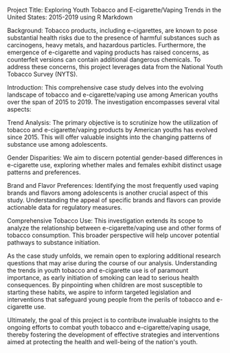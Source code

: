 
Project Title: Exploring Youth Tobacco and E-cigarette/Vaping Trends in the United States: 2015-2019 using R Markdown

Background:
Tobacco products, including e-cigarettes, are known to pose substantial health risks due to the presence of harmful substances such as carcinogens, heavy metals, and hazardous particles. Furthermore, the emergence of e-cigarette and vaping products has raised concerns, as counterfeit versions can contain additional dangerous chemicals. To address these concerns, this project leverages data from the National Youth Tobacco Survey (NYTS).

Introduction:
This comprehensive case study delves into the evolving landscape of tobacco and e-cigarette/vaping use among American youths over the span of 2015 to 2019. The investigation encompasses several vital aspects:

Trend Analysis: The primary objective is to scrutinize how the utilization of tobacco and e-cigarette/vaping products by American youths has evolved since 2015. This will offer valuable insights into the changing patterns of substance use among adolescents.

Gender Disparities: We aim to discern potential gender-based differences in e-cigarette use, exploring whether males and females exhibit distinct usage patterns and preferences.

Brand and Flavor Preferences: Identifying the most frequently used vaping brands and flavors among adolescents is another crucial aspect of this study. Understanding the appeal of specific brands and flavors can provide actionable data for regulatory measures.

Comprehensive Tobacco Use: This investigation extends its scope to analyze the relationship between e-cigarette/vaping use and other forms of tobacco consumption. This broader perspective will help uncover potential pathways to substance initiation.

As the case study unfolds, we remain open to exploring additional research questions that may arise during the course of our analysis. Understanding the trends in youth tobacco and e-cigarette use is of paramount importance, as early initiation of smoking can lead to serious health consequences. By pinpointing when children are most susceptible to starting these habits, we aspire to inform targeted legislation and interventions that safeguard young people from the perils of tobacco and e-cigarette use.

Ultimately, the goal of this project is to contribute invaluable insights to the ongoing efforts to combat youth tobacco and e-cigarette/vaping usage, thereby fostering the development of effective strategies and interventions aimed at protecting the health and well-being of the nation's youth.
